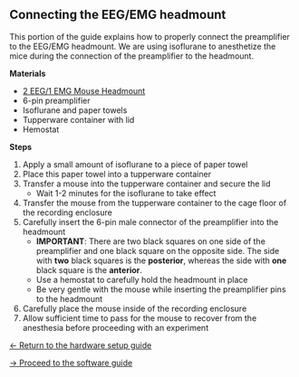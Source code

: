 ## Connecting the EEG/EMG headmount

This portion of the guide explains how to properly connect the preamplifier to
the EEG/EMG headmount. We are using isoflurane to anesthetize the mice during the
connection of the preamplifier to the headmount.

**Materials**
- [2 EEG/1 EMG Mouse Headmount](https://store.pinnaclet.com/products/8201-2-eeg-1-emg-mouse-headmount?variant=12390701727847)
- 6-pin preamplifier
- Isoflurane and paper towels
- Tupperware container with lid
- Hemostat

**Steps**
1. Apply a small amount of isoflurane to a piece of paper towel
2. Place this paper towel into a tupperware container
3. Transfer a mouse into the tupperware container and secure the lid
    * Wait 1-2 minutes for the isoflurane to take effect
4. Transfer the mouse from the tupperware container to the cage floor of the recording enclosure
5. Carefully insert the 6-pin male connector of the preamplifier into the
   headmount
    * **IMPORTANT**: There are two black squares on one side of the preamplifier and one black
      square on the opposite side. The side with **two** black squares is the
      **posterior**, whereas the side with **one** black square is the **anterior**.
    * Use a hemostat to carefully hold the headmount in place
    * Be very gentle with the mouse while inserting the preamplifier pins to the headmount
6. Carefully place the mouse inside of the recording enclosure
7. Allow sufficient time to pass for the mouse to recover from the anesthesia
   before proceeding with an experiment

[← Return to the hardware setup guide](../readme.md#setup-guide)

[→ Proceed to the software guide](../../Software/readme.md)
